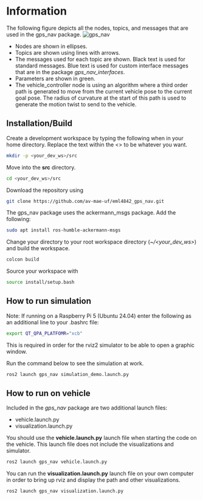 # Information
The following figure depicts all the nodes, topics, and messages that are used in the gps_nav package.
![gps_nav](https://github.com/av-mae-uf/eml4842_gps_nav/assets/19208965/8a6d62a3-b81b-4cc8-8da3-3b0466dd9cf7)

- Nodes are shown in ellipses.
- Topics are shown using lines with arrows.
- The messages used for each topic are shown.  Black text is used for standard messages.  Blue text is used for custom interface messages that are in the package *gps_nav_interfaces*.
- Parameters are shown in green.
- The vehicle_controller node is using an algorithm where a third order path is generated to move from the current vehicle pose to the current goal pose.  The radius of curvature at the start of this path is used to generate the motion twist to send to the vehicle.

## Installation/Build
Create a development workspace by typing the following when in your home directory. Replace the text within the <> to be whatever you want.
```bash
mkdir -p <your_dev_ws>/src
```
Move into the **src** directory.
```bash
cd <your_dev_ws>/src
```

Download the repository using
```bash
git clone https://github.com/av-mae-uf/eml4842_gps_nav.git
```
The gps_nav package uses the ackermann_msgs package.  Add the following:
```bash
sudo apt install ros-humble-ackermann-msgs
```
Change your directory to your root workspace directory (*~/<your_dev_ws>*) and build the workspace.
```bash
colcon build
``` 
Source your workspace with
```bash
source install/setup.bash
```
## How to run simulation
Note: If running on a Raspberry Pi 5 (Ubuntu 24.04) enter the following as an additional line to your .bashrc file:
```bash
export QT_QPA_PLATFOMR="xcb"
```
This is required in order for the rviz2 simulator to be able to open a graphic window.

Run the command below to see the simulation at work.
```bash
ros2 launch gps_nav simulation_demo.launch.py
``` 
## How to run on vehicle
Included in the *gps_nav* package are two additional launch files:
* vehicle.launch.py
* visualization.launch.py

You should use the **vehicle.launch.py** launch file when starting the code on the vehicle. This launch file does not include the visualizations and simulator.
```bash
ros2 launch gps_nav vehicle.launch.py
```

You can run the **visualization.launch.py** launch file on your own computer in order to bring up rviz and display the path and other visualizations.
```bash
ros2 launch gps_nav visualization.launch.py
```
